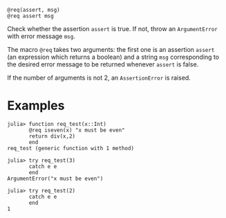 ```
@req(assert, msg)
@req assert msg
```

Check whether the assertion `assert` is true. If not, throw an `ArgumentError` with error message `msg`.

The macro `@req` takes two arguments: the first one is an assertion `assert` (an expression which returns a boolean) and a string `msg` corresponding to the desired error message to be returned whenever `assert` is false.

If the number of arguments is not 2, an `AssertionError` is raised.

# Examples

```jldoctest
julia> function req_test(x::Int)
       @req iseven(x) "x must be even"
       return div(x,2)
       end
req_test (generic function with 1 method)

julia> try req_test(3)
       catch e e
       end
ArgumentError("x must be even")

julia> try req_test(2)
       catch e e
       end
1

```
